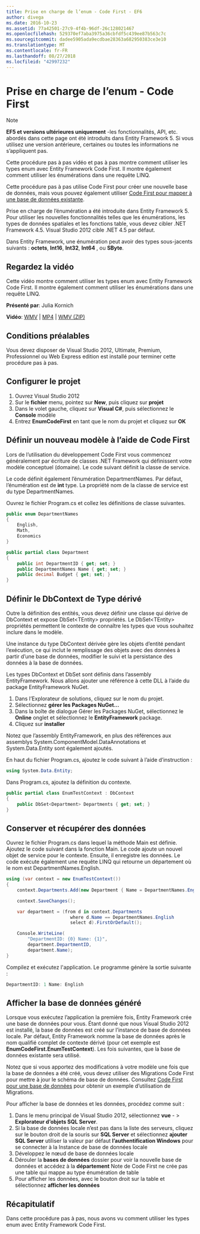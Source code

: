 ```yaml
---
title: Prise en charge de l’enum - Code First - EF6
author: divega
ms.date: 2016-10-23
ms.assetid: 77a42501-27c9-4f4b-96df-26c128021467
ms.openlocfilehash: 529370ef7aba3975a36cbfdf5c439ee87b563c7c
ms.sourcegitcommit: dadee5905ada9ecdbae28363a682950383ce3e10
ms.translationtype: MT
ms.contentlocale: fr-FR
ms.lasthandoff: 08/27/2018
ms.locfileid: "42997232"
---
```

# <a name="enum-support---code-first"></a>Prise en charge de l’enum - Code First
> [!NOTE]
> **EF5 et versions ultérieures uniquement** -les fonctionnalités, API, etc. abordés dans cette page ont été introduits dans Entity Framework 5. Si vous utilisez une version antérieure, certaines ou toutes les informations ne s’appliquent pas.

Cette procédure pas à pas vidéo et pas à pas montre comment utiliser les types enum avec Entity Framework Code First. Il montre également comment utiliser les énumérations dans une requête LINQ.

Cette procédure pas à pas utilise Code First pour créer une nouvelle base de données, mais vous pouvez également utiliser [Code First pour mapper à une base de données existante](~/ef6/modeling/code-first/workflows/existing-database.md).

Prise en charge de l’énumération a été introduite dans Entity Framework 5. Pour utiliser les nouvelles fonctionnalités telles que les énumérations, les types de données spatiales et les fonctions table, vous devez cibler .NET Framework 4.5. Visual Studio 2012 cible .NET 4.5 par défaut.

Dans Entity Framework, une énumération peut avoir des types sous-jacents suivants : **octets**, **Int16**, **Int32**, **Int64** , ou **SByte**.

## <a name="watch-the-video"></a>Regardez la vidéo
Cette vidéo montre comment utiliser les types enum avec Entity Framework Code First. Il montre également comment utiliser les énumérations dans une requête LINQ.

**Présenté par**: Julia Kornich

**Vidéo**: [WMV](http://download.microsoft.com/download/A/5/8/A583DEE8-FD5C-47EE-A4E1-966DDF39D1DA/HDI-ITPro-MSDN-winvideo-enumwithcodefirst.wmv) | [MP4](http://download.microsoft.com/download/A/5/8/A583DEE8-FD5C-47EE-A4E1-966DDF39D1DA/HDI-ITPro-MSDN-mp4video-enumwithcodefirst.m4v) | [WMV (ZIP)](http://download.microsoft.com/download/A/5/8/A583DEE8-FD5C-47EE-A4E1-966DDF39D1DA/HDI-ITPro-MSDN-winvideo-enumwithcodefirst.zip)

## <a name="pre-requisites"></a>Conditions préalables

Vous devez disposer de Visual Studio 2012, Ultimate, Premium, Professionnel ou Web Express edition est installé pour terminer cette procédure pas à pas.

 

## <a name="set-up-the-project"></a>Configurer le projet

1.  Ouvrez Visual Studio 2012
2.  Sur le **fichier** menu, pointez sur **New**, puis cliquez sur **projet**
3.  Dans le volet gauche, cliquez sur **Visual C\#**, puis sélectionnez le **Console** modèle
4.  Entrez **EnumCodeFirst** en tant que le nom du projet et cliquez sur **OK**

## <a name="define-a-new-model-using-code-first"></a>Définir un nouveau modèle à l’aide de Code First

Lors de l’utilisation du développement Code First vous commencez généralement par écriture de classes .NET Framework qui définissent votre modèle conceptuel (domaine). Le code suivant définit la classe de service.

Le code définit également l’énumération DepartmentNames. Par défaut, l’énumération est de **int** type. La propriété nom de la classe de service est du type DepartmentNames.

Ouvrez le fichier Program.cs et collez les définitions de classe suivantes.

``` csharp
public enum DepartmentNames
{
    English,
    Math,
    Economics
}     

public partial class Department
{
    public int DepartmentID { get; set; }
    public DepartmentNames Name { get; set; }
    public decimal Budget { get; set; }
}
```
 

## <a name="define-the-dbcontext-derived-type"></a>Définir le DbContext de Type dérivé

Outre la définition des entités, vous devez définir une classe qui dérive de DbContext et expose DbSet&lt;TEntity&gt; propriétés. Le DbSet&lt;TEntity&gt; propriétés permettent le contexte de connaître les types que vous souhaitez inclure dans le modèle.

Une instance du type DbContext dérivée gère les objets d’entité pendant l’exécution, ce qui inclut le remplissage des objets avec des données à partir d’une base de données, modifier le suivi et la persistance des données à la base de données.

Les types DbContext et DbSet sont définis dans l’assembly EntityFramework. Nous allons ajouter une référence à cette DLL à l’aide du package EntityFramework NuGet.

1.  Dans l’Explorateur de solutions, cliquez sur le nom du projet.
2.  Sélectionnez **gérer les Packages NuGet...**
3.  Dans la boîte de dialogue Gérer les Packages NuGet, sélectionnez le **Online** onglet et sélectionnez le **EntityFramework** package.
4.  Cliquez sur **installer**

Notez que l’assembly EntityFramework, en plus des références aux assemblys System.ComponentModel.DataAnnotations et System.Data.Entity sont également ajoutés.

En haut du fichier Program.cs, ajoutez le code suivant à l’aide d’instruction :

``` csharp
using System.Data.Entity;
```

Dans Program.cs, ajoutez la définition du contexte. 

``` csharp
public partial class EnumTestContext : DbContext
{
    public DbSet<Department> Departments { get; set; }
}
```
 

## <a name="persist-and-retrieve-data"></a>Conserver et récupérer des données

Ouvrez le fichier Program.cs dans lequel la méthode Main est définie. Ajoutez le code suivant dans la fonction Main. Le code ajoute un nouvel objet de service pour le contexte. Ensuite, il enregistre les données. Le code exécute également une requête LINQ qui retourne un département où le nom est DepartmentNames.English.

``` csharp
using (var context = new EnumTestContext())
{
    context.Departments.Add(new Department { Name = DepartmentNames.English });

    context.SaveChanges();

    var department = (from d in context.Departments
                        where d.Name == DepartmentNames.English
                        select d).FirstOrDefault();

    Console.WriteLine(
        "DepartmentID: {0} Name: {1}",
        department.DepartmentID,  
        department.Name);
}
```

Compilez et exécutez l'application. Le programme génère la sortie suivante :

``` csharp
DepartmentID: 1 Name: English
```
 

## <a name="view-the-generated-database"></a>Afficher la base de données généré

Lorsque vous exécutez l’application la première fois, Entity Framework crée une base de données pour vous. Étant donné que nous Visual Studio 2012 est installé, la base de données est créé sur l’instance de base de données locale. Par défaut, Entity Framework nomme la base de données après le nom qualifié complet de contexte dérivé (pour cet exemple est **EnumCodeFirst.EnumTestContext**). Les fois suivantes, que la base de données existante sera utilisé.  

Notez que si vous apportez des modifications à votre modèle une fois que la base de données a été créé, vous devez utiliser des Migrations Code First pour mettre à jour le schéma de base de données. Consultez [Code First pour une base de données](~/ef6/modeling/code-first/workflows/new-database.md) pour obtenir un exemple d’utilisation de Migrations.

Pour afficher la base de données et les données, procédez comme suit :

1.  Dans le menu principal de Visual Studio 2012, sélectionnez **vue**  - &gt; **Explorateur d’objets SQL Server**.
2.  Si la base de données locale n’est pas dans la liste des serveurs, cliquez sur le bouton droit de la souris sur **SQL Server** et sélectionnez **ajouter SQL Server** utiliser la valeur par défaut **l’authentification Windows** pour se connecter à la Instance de base de données locale
3.  Développez le nœud de base de données locale
4.  Dérouler la **bases de données** dossier pour voir la nouvelle base de données et accédez à la **département** Note de Code First ne crée pas une table qui mappe au type énumération de table
5.  Pour afficher les données, avec le bouton droit sur la table et sélectionnez **afficher les données**

## <a name="summary"></a>Récapitulatif

Dans cette procédure pas à pas, nous avons vu comment utiliser les types enum avec Entity Framework Code First. 
